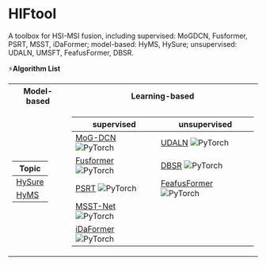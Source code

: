 # HIFtool
A toolbox for HSI-MSI fusion, including supervised: MoGDCN, Fusformer, PSRT, MSST, iDaFormer; model-based: HyMS, HySure; unsupervised: UDALN, UMSFT, FeafusFormer, DBSR.

⚡**Algorithm List**
<table>
<tr><th> Model-based </th><th>Learning-based</th></tr>
<tr><td>

|   Topic    |
|--|
| [HySure](https://github.com/alfaiate/HySure) |   |   
| [HyMS](https://github.com/Caoxuheng/HyMS) |   |   
</td><td>

|   supervised   |   unsupervised   |
|--|--|
| [MoG-DCN](https://github.com/chengerr/Model-Guided-Deep-Hyperspectral-Image-Super-resolution) ![PyTorch](https://img.shields.io/badge/-white?logo=pytorch) |  [UDALN](https://github.com/JiaxinLiCAS/UDALN_GRSL) ![PyTorch](https://img.shields.io/badge/-white?logo=pytorch)  |  
| [Fusformer](https://github.com/J-FHu/Fusformer) ![PyTorch](https://img.shields.io/badge/-white?logo=pytorch) |[DBSR](https://github.com/JiangtaoNie/DBSR) ![PyTorch](https://img.shields.io/badge/-white?logo=pytorch)  |
| [PSRT](https://github.com/shangqideng/PSRT) ![PyTorch](https://img.shields.io/badge/-white?logo=pytorch) |[FeafusFormer](https://github.com/Caoxuheng/FeafusFormer) ![PyTorch](https://img.shields.io/badge/-white?logo=pytorch) |
| [MSST-Net](https://github.com/jx-mzc/MSST-Net) ![PyTorch](https://img.shields.io/badge/-white?logo=pytorch) | |
| [iDaFormer](https://github.com/Caoxuheng/iDaFormer) ![PyTorch](https://img.shields.io/badge/-white?logo=pytorch) | |
</td></tr> </table>
